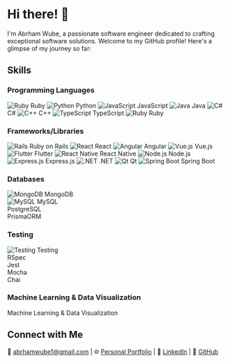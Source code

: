 # Hi there! 👋

I'm Abrham Wube, a passionate software engineer dedicated to crafting exceptional software solutions. Welcome to my GitHub profile! Here's a glimpse of my journey so far:

## Skills

### Programming Languages
![Ruby](https://img.icons8.com/color/48/000000/ruby-programming-language.png) Ruby ![Python](https://img.icons8.com/color/48/000000/python.png) Python ![JavaScript](https://img.icons8.com/color/48/000000/javascript.png) JavaScript ![Java](https://img.icons8.com/color/48/000000/java-coffee-cup-logo.png) Java ![C#](https://img.icons8.com/color/48/000000/c-sharp-logo.png) C# ![C++](https://img.icons8.com/color/48/000000/c-plus-plus-logo.png) C++ ![TypeScript](https://img.icons8.com/color/48/000000/typescript.png) TypeScript ![Ruby](https://img.icons8.com/color/48/000000/ruby-programming-language.png) Ruby  

### Frameworks/Libraries
![Rails](https://miro.medium.com/v2/resize:fit:64/1*lEXUSkEm6M6kIHmKP9HtWg.png) Ruby on Rails  ![React](https://img.icons8.com/color/48/000000/react-native.png) React ![Angular](https://img.icons8.com/color/48/000000/angularjs.png) Angular ![Vue.js](https://img.icons8.com/color/48/000000/vue-js.png) Vue.js ![Flutter](https://img.icons8.com/color/48/000000/flutter.png) Flutter ![React Native](https://img.icons8.com/color/48/000000/react-native.png) React Native ![Node.js](https://img.icons8.com/color/48/000000/nodejs.png) Node.js ![Express.js](https://img.icons8.com/color/48/000000/express.png) Express.js ![.NET](https://img.icons8.com/color/48/000000/dot-net.png) .NET ![Qt](https://img.icons8.com/ios-filled/50/000000/qt.png) Qt ![Spring Boot](https://img.icons8.com/color/48/000000/spring-logo.png) Spring Boot 
### Databases
![MongoDB](https://img.icons8.com/color/48/000000/mongodb.png) MongoDB  
![MySQL](https://img.icons8.com/color/48/000000/mysql.png) MySQL  
PostgreSQL  
PrismaORM  

### Testing
![Testing](https://img.icons8.com/color/48/000000/testing.png) Testing  
RSpec  
Jest  
Mocha  
Chai  

### Machine Learning & Data Visualization
Machine Learning & Data Visualization  

## Connect with Me
📧 abrhamwube1@gmail.com | 🌐 [Personal Portfolio](https://portfolio.abrshewube.tech/) | 💼 [LinkedIn](https://www.linkedin.com/in/abrham-wube-148a12247/) | 🐙 [GitHub](https://github.com/abrshewube/)
